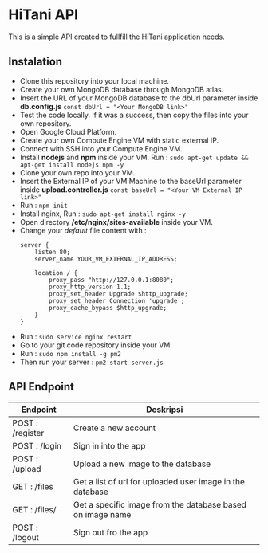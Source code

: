 # HiTani API

This is a simple API created to fullfill the HiTani application needs.

## Instalation

- Clone this repository into your local machine.
- Create your own MongoDB database through MongoDB atlas.
- Insert the URL of your MongoDB database to the dbUrl parameter inside **db.config.js**
  `const dbUrl = "<Your MongoDB link>"`
- Test the code locally.  If it was a success, then copy the files into your own repository.
- Open Google Cloud Platform.
- Create your own Compute Engine VM with static external IP.
- Connect with SSH into your Compute Engine VM.
- Install **nodejs** and **npm** inside your VM. Run : 
  `sudo apt-get update && apt-get install nodejs npm -y`
- Clone your own repo into your VM.
- Insert the External IP of your VM Machine to the baseUrl parameter inside **upload.controller.js**
  `const baseUrl = "<Your VM External IP link>"`
- Run : `npm init`
- Install nginx, Run : `sudo apt-get install nginx -y`
- Open directory **/etc/nginx/sites-available** inside your VM.
- Change your *default* file content with :
    ```
    server {
        listen 80;
        server_name YOUR_VM_EXTERNAL_IP_ADDRESS;

        location / {
            proxy_pass "http://127.0.0.1:8080";
            proxy_http_version 1.1;
            proxy_set_header Upgrade $http_upgrade;
            proxy_set_header Connection 'upgrade';
            proxy_cache_bypass $http_upgrade;
        }
    }
  ```
- Run : `sudo service nginx restart`
- Go to your git code repository inside your VM
- Run : `sudo npm install -g pm2`
- Then run your server : `pm2 start server.js`


## API Endpoint
Endpoint | Deskripsi |
--- | --- |
POST : /register | Create a new account |
POST : /login | Sign in into the app  |
POST : /upload | Upload a new image to the database  |
GET : /files | Get a list of url for uploaded user image in the database |
GET : /files/<filename> | Get a specific image from the database based on image name  |
POST : /logout | Sign out fro the app |
